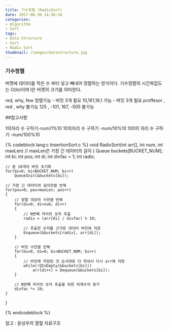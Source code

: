 ```yaml
---
title: 기수정렬 (RadixSort)
date: 2017-06-30 14:36:34
categories:
- Algorithm
- Sort
tags:
- Data Structure
- Sort
- Radix Sort
thumbnail: /images/datastructure.jpg
---
```

### 기수정렬
버켓에 데이터를 작은 수 부터 넣고 빼내어 정렬하는 방식이다.
기수정렬의 시간복잡도는 O(ln)이며 l은 버켓의 크기를 의미한다.

red, why, few 정렬가능    - 버킷 3개 필요
10,161,18,1 가능 - 버킷 3개 필요
proffesor , red , why 불가능
125 , -101, 167, -505 불가능

##참고사항

1의자리 수 구하기-num/1%10
10의자리 수 구하기 -num/10%10
100의 자리 수 구하기 -num/100%10

{% codeblock lang:c InsertionSort.c  %}
void RadixSort(int arr[], int num, int maxLen)   // maxLen은 가장 긴 데이터의 길이
{
	Queue buckets[BUCKET_NUM];
	int bi;
	int pos;
	int di;
	int divfac = 1;
	int radix;

	// 총 10개의 버킷 초기화
	for(bi=0; bi<BUCKET_NUM; bi++)
		QueueInit(&buckets[bi]);

	// 가장 긴 데이터의 길이만큼 반복
	for(pos=0; pos<maxLen; pos++)
	{
		// 정렬 대상의 수만큼 반복
		for(di=0; di<num; di++)
		{
			// N번째 자리의 숫자 추출
			radix = (arr[di] / divfac) % 10;

			// 추출한 숫자를 근거로 데이터 버킷에 저장
			Enqueue(&buckets[radix], arr[di]);
		}

		// 버킷 수만큼 반복
		for(bi=0, di=0; bi<BUCKET_NUM; bi++)
		{
			// 버킷에 저장된 것 순서대로 다 꺼내서 다시 arr에 저장
			while(!QIsEmpty(&buckets[bi]))
				arr[di++] = Dequeue(&buckets[bi]);
		}

		// N번째 자리의 숫자 추출을 위한 피제수의 증가
		divfac *= 10;
	}
}

{% endcodeblock %}

참고 : 윤성우의 열혈 자료구조
